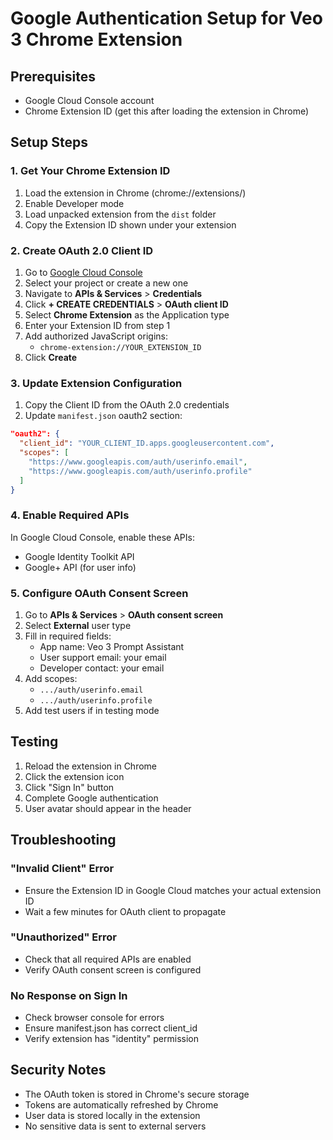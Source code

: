 # Google Authentication Setup for Veo 3 Chrome Extension

## Prerequisites
- Google Cloud Console account
- Chrome Extension ID (get this after loading the extension in Chrome)

## Setup Steps

### 1. Get Your Chrome Extension ID
1. Load the extension in Chrome (chrome://extensions/)
2. Enable Developer mode
3. Load unpacked extension from the `dist` folder
4. Copy the Extension ID shown under your extension

### 2. Create OAuth 2.0 Client ID

1. Go to [Google Cloud Console](https://console.cloud.google.com/)
2. Select your project or create a new one
3. Navigate to **APIs & Services** > **Credentials**
4. Click **+ CREATE CREDENTIALS** > **OAuth client ID**
5. Select **Chrome Extension** as the Application type
6. Enter your Extension ID from step 1
7. Add authorized JavaScript origins:
   - `chrome-extension://YOUR_EXTENSION_ID`
8. Click **Create**

### 3. Update Extension Configuration

1. Copy the Client ID from the OAuth 2.0 credentials
2. Update `manifest.json` oauth2 section:
```json
"oauth2": {
  "client_id": "YOUR_CLIENT_ID.apps.googleusercontent.com",
  "scopes": [
    "https://www.googleapis.com/auth/userinfo.email",
    "https://www.googleapis.com/auth/userinfo.profile"
  ]
}
```

### 4. Enable Required APIs

In Google Cloud Console, enable these APIs:
- Google Identity Toolkit API
- Google+ API (for user info)

### 5. Configure OAuth Consent Screen

1. Go to **APIs & Services** > **OAuth consent screen**
2. Select **External** user type
3. Fill in required fields:
   - App name: Veo 3 Prompt Assistant
   - User support email: your email
   - Developer contact: your email
4. Add scopes:
   - `.../auth/userinfo.email`
   - `.../auth/userinfo.profile`
5. Add test users if in testing mode

## Testing

1. Reload the extension in Chrome
2. Click the extension icon
3. Click "Sign In" button
4. Complete Google authentication
5. User avatar should appear in the header

## Troubleshooting

### "Invalid Client" Error
- Ensure the Extension ID in Google Cloud matches your actual extension ID
- Wait a few minutes for OAuth client to propagate

### "Unauthorized" Error
- Check that all required APIs are enabled
- Verify OAuth consent screen is configured

### No Response on Sign In
- Check browser console for errors
- Ensure manifest.json has correct client_id
- Verify extension has "identity" permission

## Security Notes

- The OAuth token is stored in Chrome's secure storage
- Tokens are automatically refreshed by Chrome
- User data is stored locally in the extension
- No sensitive data is sent to external servers